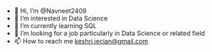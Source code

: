 - 👋 Hi, I’m @Navneet2409
- 👀 I’m interested in Data Science
- 🌱 I’m currently learning SQL
- 💞️ I’m looking for a job particularly in Data Science or related field
- 📫 How to reach me keshri.jecian@gmail.com

<!---
Navneet2409/Navneet2409 is a ✨ special ✨ repository because its `README.md` (this file) appears on your GitHub profile.
You can click the Preview link to take a look at your changes.
--->
